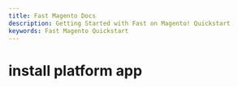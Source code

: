 ```yaml
---
title: Fast Magento Docs
description: Getting Started with Fast on Magento! Quickstart
keywords: Fast Magento Quickstart
---
```


# install platform app
